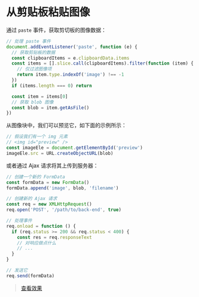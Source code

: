 # 从剪贴板粘贴图像

通过 `paste` 事件，获取剪切板的图像数据：

```js
// 处理 paste 事件
document.addEventListener('paste', function (e) {
  // 获取剪贴板的数据
  const clipboardItems = e.clipboardData.items
  const items = [].slice.call(clipboardItems).filter(function (item) {
    // 仅过滤图像项
    return item.type.indexOf('image') !== -1
  })
  if (items.length === 0) return

  const item = items[0]
  // 获取 blob 图像
  const blob = item.getAsFile()
})
```

从图像块中，我们可以预览它，如下面的示例所示：

```js
// 假设我们有一个 img 元素
// <img id="preview" />
const imageEle = document.getElementById('preview')
imageEle.src = URL.createObjectURL(blob)
```

或者通过 Ajax 请求将其上传到服务器：

```js
// 创建一个新的 FormData
const formData = new FormData()
formData.append('image', blob, 'filename')

// 创建新的 Ajax 请求
const req = new XMLHttpRequest()
req.open('POST', '/path/to/back-end', true)

// 处理事件
req.onload = function () {
  if (req.status >= 200 && req.status < 400) {
    const res = req.responseText
    // 对响应做点什么
    // ...
  }
}

// 发送它
req.send(formData)
```

> [查看效果](https://codepen.io/lio-zero/pen/rNwXeBd)
